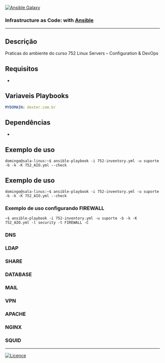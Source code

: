 [![Ansible Galaxy](https://img.shields.io/badge/Ansible%20Galaxy-wluisaraujo-blue.svg)](https://galaxy.ansible.com/wluisaraujo)

### Infrastructure as Code: with [Ansible](https://www.ansible.com)
------------

Descrição
------------

 Praticas do ambiente do curso 752 Linux Servers – Configuration & DevOps

Requisitos
------------

 *

Variaveis Playbooks
--------------

```yaml
MYDOMAIN: dexter.com.br
```

Dependências
------------

*

Exemplo de uso
----------------

```console
domingo@sala-linus:~$ ansible-playbook -i 752-inventory.yml -u suporte -b -k -K 752_AIO.yml --check
```

Exemplo de uso
----------------

```console
domingo@sala-linus:~$ ansible-playbook -i 752-inventory.yml -u suporte -b -k -K 752_AIO.yml --check
```

### Exemplo de uso configurando FIREWALL
```console
~$ ansible-playbook -i 752-inventory.yml -u suporte -b -k -K 752_AIO.yml -l security -t FIREWALL -C
```

### DNS
### LDAP
### SHARE
### DATABASE
### MAIL
### VPN
### APACHE
### NGINX
### SQUID




----------------
[![Licence](https://img.shields.io/badge/License-GPL%20v3-red.svg)](https://www.gnu.org/licenses/gpl-3.0.pt-br.html)